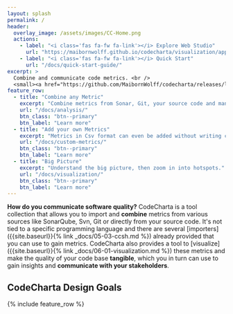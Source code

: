 ```yaml
---
layout: splash
permalink: /
header:
  overlay_image: /assets/images/CC-Home.png
  actions:
    - label: "<i class='fas fa-fw fa-link'></i> Explore Web Studio"
      url: "https://maibornwolff.github.io/codecharta/visualization/app/index.html?file=codecharta.cc.json"
    - label: "<i class='fas fa-fw fa-link'></i> Quick Start"
      url: "/docs/quick-start-guide/"
excerpt: >
  Combine and communicate code metrics. <br />
  <small><a href="https://github.com/MaibornWolff/codecharta/releases/latest">Latest releases</a></small>
feature_row:
  - title: "Combine any Metric"
    excerpt: "Combine metrics from Sonar, Git, your source code and many more."
    url: "/docs/analysis/"
    btn_class: "btn--primary"
    btn_label: "Learn more"
  - title: "Add your own Metrics"
    excerpt: "Metrics in Csv format can even be added without writing code."
    url: "/docs/custom-metrics/"
    btn_class: "btn--primary"
    btn_label: "Learn more"
  - title: "Big Picture"
    excerpt: "Understand the big picture, then zoom in into hotspots."
    url: "/docs/visualization/"
    btn_class: "btn--primary"
    btn_label: "Learn more"
---
```


**How do you communicate software quality?** CodeCharta is a tool collection that allows you to import and **combine** metrics from various sources like SonarQube, Svn, Git or directly from your source code. It's not tied to a specific programming language and there are several [importers]({{site.baseurl}}{% link _docs/05-03-ccsh.md %}) already provided that you can use to gain metrics. CodeCharta also provides a tool to [visualize]({{site.baseurl}}{% link _docs/06-01-visualization.md %}) these metrics and make the quality of your code base **tangible**, which you in turn can use to gain insights and **communicate with your stakeholders**.

## CodeCharta Design Goals

{% include feature_row %}
